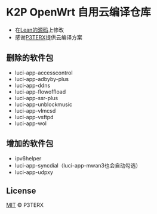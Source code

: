 # K2P OpenWrt 自用云编译仓库
- 在[Lean的源码](https://github.com/coolsnowwolf/lede)上修改
- 感谢[P3TERX](https://github.com/P3TERX/Actions-OpenWrt)提供云编译方案

## 删除的软件包
- luci-app-accesscontrol
- luci-app-adbyby-plus
- luci-app-ddns
- luci-app-flowoffload
- luci-app-ssr-plus
- luci-app-unblockmusic
- luci-app-vlmcsd
- luci-app-vsftpd
- luci-app-wol

## 增加的软件包
- ipv6helper
- luci-app-syncdial（luci-app-mwan3也会自动勾选）
- luci-app-udpxy

## License
[MIT](https://github.com/P3TERX/Actions-OpenWrt/blob/master/LICENSE) © P3TERX
